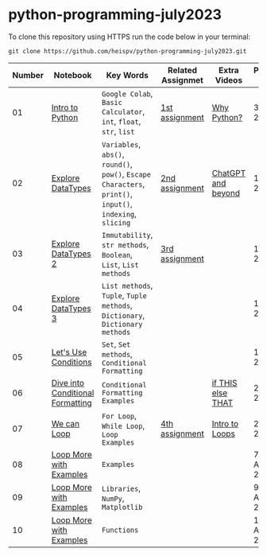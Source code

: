 # python-programming-july2023

To clone this repository using HTTPS run the code below in your terminal:
```
git clone https://github.com/heispv/python-programming-july2023.git
```


| Number | Notebook | Key Words | Related Assignmet | Extra Videos | Publish Date |
| ----- |  ----- |  ----- |  ----- |  ----- |  ----- |
| 01 | [Intro to Python](https://github.com/heispv/python-programming-july2023/blob/master/01_python_programming.ipynb) | `Google Colab`, `Basic Calculator`, `int`, `float`, `str`, `list` | [1st assignment](https://github.com/heispv/python-programming-july2023/blob/master/01_python_programming_assignment.ipynb) | [Why Python?](https://youtu.be/UGj0bOYPdCw) | 3 July 2023 |
| 02 | [Explore DataTypes](https://github.com/heispv/python-programming-july2023/blob/master/02_python_programming.ipynb) | `Variables`, `abs()`, `round()`, `pow()`, `Escape Characters`, `print()`, `input()`, `indexing`, `slicing` | [2nd assignment](https://github.com/heispv/python-programming-july2023/blob/master/02_python_programming_assignment.ipynb) | [ChatGPT and beyond](https://youtu.be/0uQqMxXoNVs) | 10 July 2023 |
| 03 | [Explore DataTypes 2](https://github.com/heispv/python-programming-july2023/blob/master/03_python_programming.ipynb) | `Immutability`, `str methods`, `Boolean`, `List`, `List methods` | [3rd assignment](https://github.com/heispv/python-programming-july2023/blob/master/03_python_programming_assignment.ipynb) | | 12 July 2023 |
| 04 | [Explore DataTypes 3](https://github.com/heispv/python-programming-july2023/blob/master/04_python_programming.ipynb) | `List methods`, `Tuple`, `Tuple methods`, `Dictionary`, `Dictionary methods` | | | 17 July 2023 |
| 05 | [Let's Use Conditions](https://github.com/heispv/python-programming-july2023/blob/master/05_python_programming.ipynb) | `Set`, `Set methods`, `Conditional Formatting` | | | 19 July 2023 |
| 06 | [Dive into Conditional Formatting](https://github.com/heispv/python-programming-july2023/blob/master/06_python_programming.ipynb) | `Conditional Formatting Examples` | | [if THIS else THAT](https://www.youtube.com/watch?v=6C25zY1H0iU) | 24 July 2023 |
| 07 | [We can Loop](https://github.com/heispv/python-programming-july2023/blob/master/07_python_programming.ipynb) | `For Loop`, `While Loop`, `Loop Examples` | [4th assignment](https://github.com/heispv/python-programming-july2023/blob/master/07_python_programming_assignment.ipynb) | [Intro to Loops](https://www.youtube.com/watch?v=wxds6MAtUQ0) | 26 July 2023 |
| 08 | [Loop More with Examples](https://github.com/heispv/python-programming-july2023/blob/master/08_python_programming.ipynb) | `Examples` | | | 7 August 2023 |
| 09 | [Loop More with Examples](https://github.com/heispv/python-programming-july2023/blob/master/09_python_programming.ipynb) | `Libraries`, `NumPy`, `Matplotlib` | | | 9 August 2023 |
| 10 | [Loop More with Examples](https://github.com/heispv/python-programming-july2023/blob/master/10_python_programming.ipynb) | `Functions` | | | 14 August 2023 |
